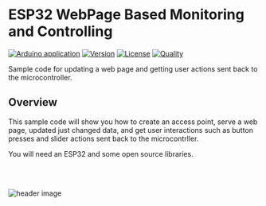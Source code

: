 # ESP32 WebPage Based Monitoring and Controlling

[![Arduino application](https://github.com/tahirrrhassan/ESP32_WebPage/actions/workflows/c-cpp.yml/badge.svg)](https://github.com/tahirrrhassan/ESP32_WebPage/actions/workflows/c-cpp.yml) [![Version](https://img.shields.io/badge/version-1.0.0-blue)](https://github.com/tahirrrhassan/ESP32_WebPage) [![License](https://img.shields.io/badge/license-GPL%203.0-blue)](https://github.com/tahirrrhassan/ESP32_WebPage) [![Quality](https://img.shields.io/badge/quality-A%2B-brightgreen)](https://github.com/tahirrrhassan/ESP32_WebPage)

Sample code for updating a web page and getting user actions sent back to the microcontroller.

## Overview

This sample code will show you how to create an access point, serve a web page, updated just changed data, and get user interactions such as button presses and slider actions sent back to the microcontrller.

You will need an ESP32 and some open source libraries.

<br>
<br>

![header image](https://raw.github.com/tahirrrhassan/ESP32_WebPage/master/screen.jpg)
